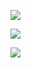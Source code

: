 ![](https://64.media.tumblr.com/2a52c032aa38d6c2e7162048c2812fa1/2f5d0fcaab8dfb1e-39/s1280x1920/35187ddd5f6e100b773639268b5ca39ddc01d407.pnj)

![](https://media1.tenor.com/m/LafPyta3qs0AAAAd/mafuyu-mafuyu-asahina.gif)

![](https://64.media.tumblr.com/0356dcad1abe36957e289c33888f9061/2f5d0fcaab8dfb1e-c1/s1280x1920/38b3d3e89c0c5180494189427b6f5de8a2b9a266.pnj)
